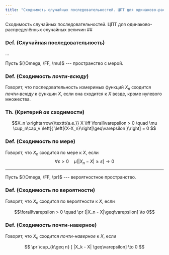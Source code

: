 ```yaml
---
title: "Сходимость случайных последовательностей. ЦПТ для одинаково-распределённых случайных величин"
---
```

 Сходимость случайных последовательностей. ЦПТ для одинаково-распределённых случайных величин ##

### Def. (Случайная последовательность) ###
...

Пусть $(\Omega, \FF, \mu)$ --- пространство с мерой.

### Def. (Сходимость *почти-всюду*) ###
Говорят, что последовательность измеримых функций $X_n$
сходится *почти-всюду* к функции $X$, если она сходится к $X$ везде, кроме нулевого множества.

### Th. (Критерий *ae* сходимости) ###
$$X_n \xrightarrow{\texttt{a.e.}} X \iff \forall\varepsilon > 0 \quad \mu \cup_n\cap_v \left[{ \left|{X-X_n}\right|\geq\varepsilon }\right] = 0 $$

### Def. (Сходимость по мере) ###
Говорят, что $X_n$ сходится по мере к $X$, если
$$\forall\varepsilon > 0 \quad \mu\left[{ |X_n - X| \geq \varepsilon }\right] \to 0$$

* * * 

Пусть $(\Omega, \FF, \pr)$ --- вероятностное пространство.

### Def. (Сходимость по вероятности) ###
Говорят, что $X_n$ сходится по вероятности к $X$, если

$$\forall\varepsilon > 0 \quad \pr [|X_n - X|\geq\varepsilon] \to 0$$

### Def. (Сходимость почти-наверное) ###
Говорят, что $X_n$ сходится *почти-наверное* к $X$, если

$$ \pr \cup_{k\geq n} [ |X_k - X| \geq\varepsilon] \to 0 $$


